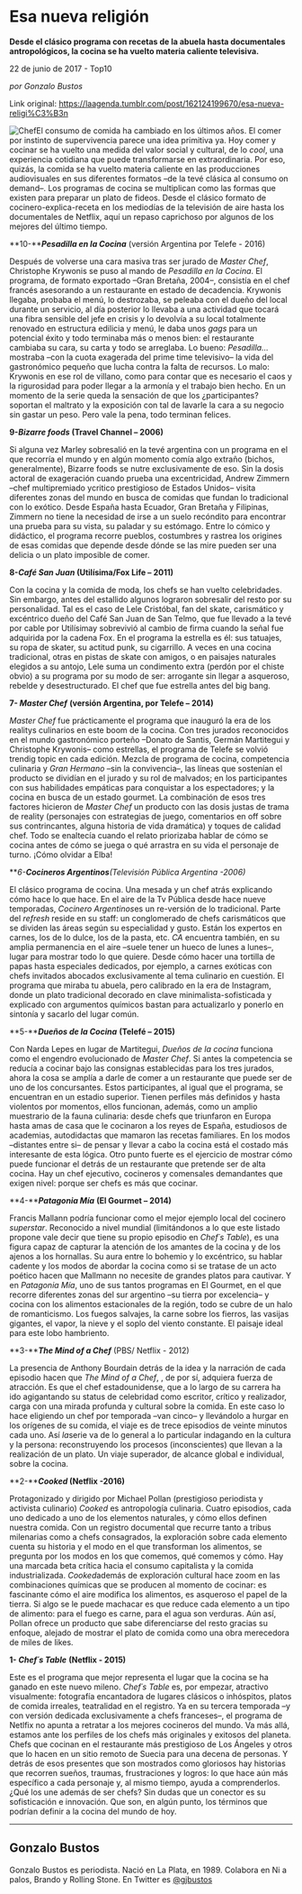 # Esa nueva religión

**Desde
el clásico programa con recetas de la abuela hasta
documentales antropológicos, la cocina se ha vuelto
materia caliente televisiva.**

22 de junio de 2017 - Top10

_por Gonzalo Bustos_

Link original: https://laagenda.tumblr.com/post/162124199670/esa-nueva-religi%C3%B3n

![Chef](https://64.media.tumblr.com/6309d2b2a2e96913e965ed623ce79021/tumblr_inline_pk0qs7WD6R1t6q87u_500.png)El
consumo de comida ha cambiado en los últimos años. El comer por
instinto de supervivencia parece una idea primitiva ya. Hoy comer y
cocinar se ha vuelto una medida del valor social y cultural, de lo
*cool*,
una experiencia cotidiana que puede transformarse en extraordinaria.
Por eso, quizás, la comida se ha vuelto materia caliente en las
producciones audiovisuales en sus diferentes formatos –de la tevé
clásica al consumo on demand–. Los programas de cocina se
multiplican como las formas que existen para preparar un plato de
fideos. Desde el clásico formato de cocinero-explica-receta en los
mediodías de la televisión de aire hasta los documentales de
Netflix, aquí un repaso caprichoso por algunos de los mejores del
último tiempo.

**10-*****Pesadilla en la Cocina***
(versión Argentina por Telefe - 2016)

Después
de volverse una cara masiva tras ser jurado de *Master
Chef*, Christophe Krywonis se
puso al mando de *Pesadilla en
la Cocina*. El programa, de
formato exportado –Gran Bretaña, 2004–, consistía en el chef
francés asesorando a un restaurante en estado de decadencia.
Krywonis llegaba, probaba el menú, lo destrozaba, se peleaba con el
dueño del local durante un servicio, al día posterior lo llevaba a
una actividad que tocará una fibra sensible del jefe en crisis y lo
devolvía a su local totalmente renovado en estructura edilicia y
menú, le daba unos *gags*
para un potencial éxito y todo terminaba más o menos bien: el
restaurante cambiaba su cara, su carta y todo se arreglaba. Lo bueno:
*Pesadilla…*
mostraba –con la cuota exagerada del prime time televisivo– la
vida del gastronómico pequeño que lucha contra la falta de
recursos. Lo malo: Krywonis en ese rol de villano, como para contar
que es necesario el caos y la rigurosidad para poder llegar a la
armonía y el trabajo bien hecho. En un momento de la serie queda la
sensación de que los ¿participantes? soportan el maltrato y la
exposición con tal de lavarle la cara a su negocio sin gastar un
peso. Pero vale la pena, todo terminan felices.

**9-*Bizarre foods*
(Travel Channel – 2006)**

 
Si alguna vez Marley sobresalió en la tevé argentina con un programa en el que recorría el mundo y en algún momento comía algo extraño (bichos, generalmente), Bizarre foods se nutre exclusivamente de eso. Sin la dosis actoral de exageración cuando prueba una excentricidad, Andrew Zimmern –chef multipremiado ycritico prestigioso de Estados Unidos– visita diferentes zonas del mundo en busca de comidas que fundan lo tradicional con lo exótico. Desde España hasta Ecuador, Gran Bretaña y Filipinas, Zimmern no tiene la necesidad de irse a un suelo recóndito para encontrar una prueba para su vista, su paladar y su estómago. Entre lo cómico y didáctico, el programa recorre pueblos, costumbres y rastrea los origines de esas comidas que depende desde dónde se las mire pueden ser una delicia o un plato imposible de comer.



**8-*Café San Juan*
(Utilísima/Fox Life – 2011)**

Con
la cocina y la comida de moda, los chefs se han vuelto celebridades.
Sin embargo, antes del estallido algunos lograron sobresalir del
resto por su personalidad. Tal es el caso de Lele Cristóbal, fan del
skate, carismático y excéntrico dueño del Café San Juan de San
Telmo, que fue llevado a la tevé por cable por Utilísimay sobrevivió al cambio de
firma cuando la señal fue adquirida por la cadena Fox. En el
programa la estrella es él: sus tatuajes, su ropa de skater, su
actitud punk, su cigarrillo. A veces en una cocina tradicional, otras
en pistas de skate con amigos, o en paisajes naturales elegidos a su
antojo, Lele suma un condimento extra (perdón por el chiste obvio) a
su programa por su modo de ser: arrogante sin llegar a asqueroso,
rebelde y desestructurado. El chef que fue estrella antes del big
bang.

  


**7-
*Master Chef*** **(versión Argentina, por Telefe – 2014)**

*Master
Chef* fue prácticamente el
programa que inauguró la era de los realitys culinarios en este boom
de la cocina. Con tres jurados reconocidos en el mundo gastronómico
porteño –Donato de Santis, Germán Martitegui y Christophe
Krywonis– como estrellas, el programa de Telefe se volvió trendig
topic en cada edición. Mezcla de programa de cocina, competencia
culinaria y *Gran Hermano*
–sin la convivencia–, las líneas que sostenían el producto se
dividían en el jurado y su rol de malvados; en los participantes con
sus habilidades empáticas para conquistar a los espectadores; y la
cocina en busca de un estado gourmet. La combinación de esos tres
factores hicieron de *Master
Chef* un producto con las dosis
justas de trama de reality (personajes con estrategias de juego,
comentarios en off sobre sus contrincantes, alguna historia de vida
dramática) y toques de calidad chef. Todo se enaltecía cuando el
relato priorizaba hablar de cómo se cocina antes de cómo se juega o
qué arrastra en su vida el personaje de turno. ¡Cómo olvidar a
Elba!  

***6-******Cocineros Argentinos*****(Televisión Pública Argentina -2006)** 

El
clásico programa de cocina. Una mesada y un chef atrás explicando
cómo hace lo que hace. En el aire de la Tv Pública desde hace nueve
temporadas, *Cocinero Argentinos*es un re-versión de lo
tradicional. Parte del *refresh*
reside en su staff: un conglomerado de chefs carismáticos que se
dividen las áreas según su especialidad y gusto.  Están los
expertos en carnes, los de lo dulce, los de la pasta, etc. *CA*
encuentra también, en su amplia permanencia en el aire –suele
tener un hueco de lunes a lunes–, lugar para mostrar todo lo que
quiere. Desde cómo hacer una tortilla de papas hasta especiales
dedicados, por ejemplo, a carnes exóticas con chefs invitados
abocados exclusivamente al tema culinario en cuestión. El programa
que miraba tu abuela, pero calibrado en la era de Instagram, donde un
plato tradicional decorado en clave minimalista-sofisticada y
explicado con argumentos químicos bastan para actualizarlo y ponerlo
en sintonía y sacarlo del lugar común.

  


**5-*****Dueños de la Cocina*** **(Telefé – 2015)** 

Con
Narda Lepes en lugar de Martitegui, *Dueños
de la cocina* funciona como el
engendro evolucionado de *Master
Chef*. Si antes la competencia
se reducía a cocinar bajo las consignas establecidas para los tres
jurados, ahora la cosa se amplía a darle de comer a un restaurante
que puede ser de uno de los concursantes. Estos participantes, al
igual que el programa, se encuentran en un estadio superior. Tienen
perfiles más definidos y hasta violentos por momentos,  ellos
funcionan, además, como un amplio muestrario de la fauna culinaria:
desde chefs que triunfaron en Europa hasta amas de casa que le
cocinaron a los reyes de España, estudiosos de academias,
autodidactas que mamaron las recetas familiares. En los modos
–distantes entre si– de pensar y llevar a cabo la cocina está el
costado más interesante de esta lógica. Otro punto fuerte es el 
ejercicio de mostrar cómo puede funcionar el detrás de un
restaurante que pretende ser de alta cocina. Hay un chef ejecutivo,
cocineros y comensales demandantes que exigen nivel: porque ser chefs
es más que cocinar.

**4-*****Patagonia Mía*** **(El Gourmet – 2014)**

Francis
Mallann podría funcionar como el mejor ejemplo local del cocinero
*superstar*.
Reconocido a nivel mundial (limitándonos a lo que este listado
propone vale decir que tiene su propio episodio en *Chef´s
Table*), es una figura capaz de
capturar la atención de los amantes de la cocina y de los ajenos a
los hornallas. Su aura entre lo bohemio y lo excéntrico, su hablar
cadente y los modos de abordar la cocina como si se tratase de un
acto poético hacen que Mallmann no necesite de grandes platos para
cautivar. Y en *Patagonia Mía*,
uno de sus tantos programas en El Gourmet, en el que recorre
diferentes zonas del sur argentino –su tierra por excelencia– y
cocina con los alimentos estacionales de la región, todo se cubre de
un halo de romanticismo. Los fuegos salvajes, la carne sobre los
fierros, las vasijas gigantes, el vapor, la nieve y el soplo del
viento constante. El paisaje ideal para este  lobo hambriento.

  


**3-*****The
Mind of a Chef***  (PBS/
Netflix - 2012)

La
presencia de Anthony Bourdain detrás de la idea y la narración de
cada episodio hacen que *The
Mind of a Chef*,
, de por sí, adquiera
fuerza de atracción. Es que el chef estadounidense, que a lo largo
de su carrera ha ido agigantando su status de celebridad como
escritor, crítico y realizador, carga con una mirada profunda y
cultural sobre la comida. En este caso lo hace eligiendo un chef por
temporada –van cinco– y llevándolo a hurgar en los orígenes de
su comida, el viaje es de trece episodios de veinte minutos cada uno.
Así *la*serie
va de lo general a lo particular indagando en la cultura y la
persona: reconstruyendo los procesos (inconscientes) que llevan a la
realización de un plato. Un viaje superador, de alcance global e
individual, sobre la cocina.

  


**2-*****Cooked*
 (Netflix
-2016)**

Protagonizado
y dirigido por Michael Pollan (prestigioso periodista y activista
culinario) *Cooked*
es antropología culinaria. Cuatro episodios, cada uno dedicado a uno
de los elementos naturales, y cómo ellos definen nuestra comida. Con
un registro documental que recurre tanto a tribus milenarias como a
chefs consagrados, la exploración sobre cada elemento cuenta su
historia y el modo en el que transforman los alimentos, se pregunta
por los modos en los que comemos, qué comemos y cómo. Hay una
marcada beta crítica hacia el consumo capitalista y la comida
industrializada. *Cooked*además
de exploración cultural hace zoom en las combinaciones químicas que
se producen al momento de cocinar: es fascinante cómo el aire
modifica los alimentos, es asqueroso el papel de la tierra. Si algo
se le puede machacar es que reduce cada elemento a un tipo de
alimento: para el fuego es carne, para el agua son verduras. Aún
así, Pollan ofrece un producto que sabe diferenciarse del resto
gracias su enfoque, alejado de mostrar el plato de comida como una
obra merecedora de miles de likes.

  


**1-
*Chef´s Table*** **(Netflix - 2015)**

Este
es el programa que mejor representa el lugar que la cocina se ha
ganado en este nuevo mileno. *Chef´s
Table* es,
por empezar, atractivo visualmente: fotografía encantadora de
lugares clásicos o inhóspitos, platos de comida irreales,
teatralidad en el registro. Ya en su tercera temporada –y con
versión dedicada exclusivamente a chefs franceses–, el programa de
Netlfix no apunta a retratar a los mejores cocineros del mundo. Va
más allá, estamos ante los perfiles de los chefs más originales y
exitosos del planeta. Chefs que cocinan en el restaurante más
prestigioso de Los Ángeles y otros que lo hacen en un sitio remoto
de Suecia para una decena de personas. Y detrás de esos presentes
que son mostrados como gloriosos hay historias que recorren sueños,
traumas, frustraciones y logros: lo que hace aún más específico a
cada personaje y, al mismo tiempo, ayuda a comprenderlos. ¿Qué los
une además de ser chefs? Sin dudas que un conector es su
sofisticación e innovación. Que son, en algún punto, los términos
que podrían definir a la cocina del mundo de hoy.

  




---

Gonzalo Bustos
--------------

Gonzalo Bustos es periodista. Nació en La Plata, en 1989. Colabora en Ni a palos, Brando y Rolling Stone. En Twitter es  [@gjbustos](https://twitter.com/gjbustos?lang=es) 

